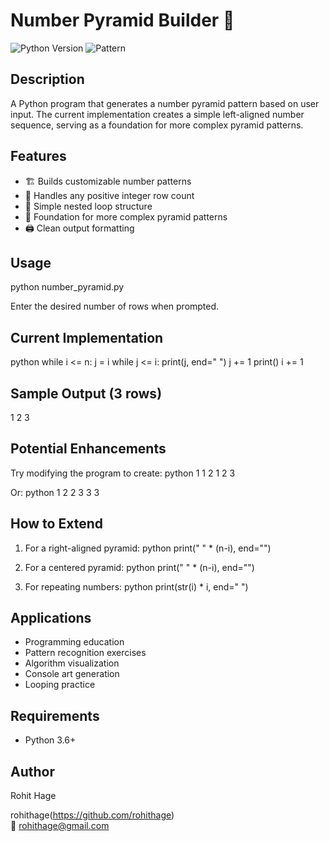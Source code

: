 # Number Pyramid Builder 🔢

![Python Version](https://img.shields.io/badge/python-3.6%2B-blue)
![Pattern](https://img.shields.io/badge/category-pattern-orange)

## Description
A Python program that generates a number pyramid pattern based on user input. The current implementation creates a simple left-aligned number sequence, serving as a foundation for more complex pyramid patterns.

## Features
- 🏗️ Builds customizable number patterns
- 🔢 Handles any positive integer row count
- 📐 Simple nested loop structure
- 🧱 Foundation for more complex pyramid patterns
- 🖨️ Clean output formatting

## Usage

python number_pyramid.py

Enter the desired number of rows when prompted.

## Current Implementation
python
while i <= n:
    j = i
    while j <= i:
        print(j, end=" ")
        j += 1
    print()
    i += 1


## Sample Output (3 rows)

1 
2 
3 


## Potential Enhancements
Try modifying the program to create:
python
1 
1 2 
1 2 3 

Or:
python
    1
   2 2
  3 3 3


## How to Extend
1. For a right-aligned pyramid:
   python
   print(" " * (n-i), end="")
   
2. For a centered pyramid:
   python
   print(" " * (n-i), end="")
   
3. For repeating numbers:
   python
   print(str(i) * i, end=" ")
   

## Applications
- Programming education
- Pattern recognition exercises
- Algorithm visualization
- Console art generation
- Looping practice

## Requirements
- Python 3.6+

## Author
Rohit Hage 

rohithage(https://github.com/rohithage)  
📧 rohithage@gmail.com